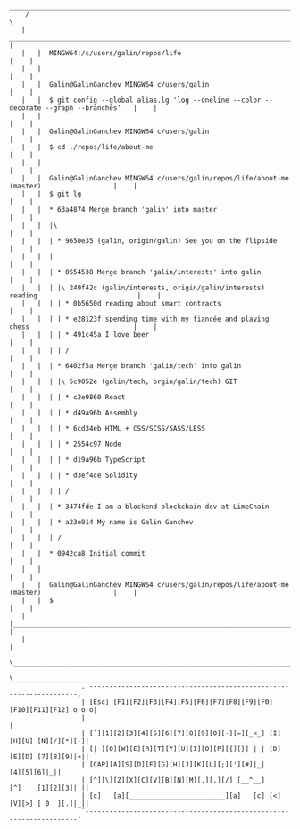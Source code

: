          ________________________________________________________________________________________________
        /                                                                                                \
       |    _________________________________________________________________________________________     |
       |   |  MINGW64:/c/users/galin/repos/life                                                      |    |
       |   |                                                                                         |    |
       |   |  Galin@GalinGanchev MINGW64 c/users/galin                                               |    |
       |   |  $ git config --global alias.lg 'log --oneline --color --decorate --graph --branches'   |    |
       |   |                                                                                         |    |
       |   |  Galin@GalinGanchev MINGW64 c/users/galin                                               |    |
       |   |  $ cd ./repos/life/about-me                                                             |    |
       |   |                                                                                         |    |
       |   |  Galin@GalinGanchev MINGW64 c/users/galin/repos/life/about-me (master)                  |    |
       |   |  $ git lg                                                                               |    |
       |   |  * 63a4874 Merge branch 'galin' into master                                             |    |
       |   |  |\                                                                                     |    |
       |   |  | * 9650e35 (galin, origin/galin) See you on the flipside                              |    |
       |   |  |                                                                                      |    |
       |   |  | * 0554538 Merge branch 'galin/interests' into galin                                  |    |
       |   |  | |\ 249f42c (galin/interests, origin/galin/interests) reading                         |    |
       |   |  | | * 0b5650d reading about smart contracts                                            |    |
       |   |  | | * e28123f spending time with my fiancée and playing chess                          |    |
       |   |  | | * 491c45a I love beer                                                              |    |
       |   |  | | /                                                                                  |    |
       |   |  | * 6402f5a Merge branch 'galin/tech' into galin                                       |    |
       |   |  | |\ 5c9052e (galin/tech, orgin/galin/tech) GIT                                        |    |
       |   |  | | * c2e9860 React                                                                    |    |
       |   |  | | * d49a96b Assembly                                                                 |    |
       |   |  | | * 6cd34eb HTML + CSS/SCSS/SASS/LESS                                                |    |
       |   |  | | * 2554c97 Node                                                                     |    |
       |   |  | | * d19a96b TypeScript                                                               |    |
       |   |  | | * d3ef4ce Solidity                                                                 |    |
       |   |  | | /                                                                                  |    |
       |   |  | * 3474fde I am a blockend blockchain dev at LimeChain                                |    |
       |   |  | * a23e914 My name is Galin Ganchev                                                   |    |
       |   |  | /                                                                                    |    |
       |   |  * 0942ca8 Initial commit                                                               |    |
       |   |                                                                                         |    |
       |   |  Galin@GalinGanchev MINGW64 c/users/galin/repos/life/about-me (master)                  |    |
       |   |  $                                                                                      |    |
       |   |_________________________________________________________________________________________|    |
       |                                                                                                  |
        \________________________________________________________________________________________________/
               \__________________________________________________________________________________/
                      . -------------------------------------------------------------------.
                      | [Esc] [F1][F2][F3][F4][F5][F6][F7][F8][F9][F0][F10][F11][F12] o o o|
                      |                                                                    |
                      | [`][1][2][3][4][5][6][7][8][9][0][-][=][_<_] [I][H][U] [N][/][*][-]|
                      | [|-][Q][W][E][R][T][Y][U][I][O][P][{][}] | | [D][E][D] [7][8][9]|+||
                      | [CAP][A][S][D][F][G][H][J][K][L][;]['][#]|_|           [4][5][6]|_||
                      | [^][\][Z][X][C][V][B][N][M][,][.][/] [__^__]    [^]    [1][2][3]| ||
                      | [c]   [a][________________________][a]   [c] [<][V][>] [ 0  ][.]|_||
                      `--------------------------------------------------------------------'


